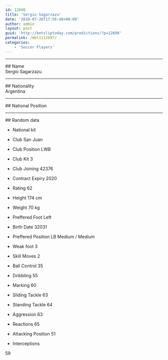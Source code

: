 ```yaml
---
id: 12698
title: 'Sergio Sagarzazu'
date: '2010-07-26T17:56:40+00:00'
author: admin
layout: post
guid: 'http://betsliptoday.com/predictions/?p=12698'
permalink: /mbt1112697/
categories:
    - 'Soccer Players'
---
```


- - - - - -

\## Name  
 Sergio Sagarzazu

- - - - - -

\## Nationality  
 Argentina

- - - - - -

\## National Position

- - - - - -

\## Random data

- National kit
- Club
 San Juan

- Club Position
 LWB

- Club Kit
 3

- Club Joining
 42376

- Contract Expiry
 2020

- Rating
 62

- Height
 174 cm

- Weight
 70 kg

- Preffered Foot
 Left

- Birth Date
 32031

- Preffered Position
 LB Medium / Medium

- Weak foot
 3

- Skill Moves
 2

- Ball Control
 35

- Dribbling
 55

- Marking
 60

- Sliding Tackle
 63

- Standing Tackle
 64

- Aggression
 63

- Reactions
 65

- Attacking Position
 51

- Interceptions

 59